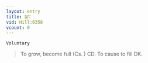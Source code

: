 ```yaml
---
layout: entry
title: སྒང་
vid: Hill:0358
vcount: 0
---
```

`Voluntary` 
> To grow, become full (Cs\.
) CD\.
 To cause to fill DK\.

